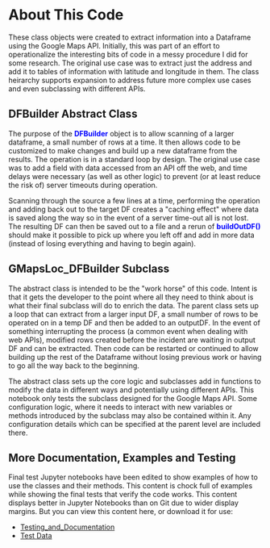 # About This Code
These class objects were created to extract information into a Dataframe using the Google Maps API. Initially, this was part of an effort to operationalize the interesting bits of code in a messy procedure I did for some research. The original use case was to extract just the address and add it to tables of information with latitude and longitude in them. The class heirarchy supports expansion to address future more complex use cases and even subclassing with different APIs.

## DFBuilder Abstract Class
The purpose of the <b><font color="blue">DFBuilder</font></b> object is to allow scanning of a larger dataframe, a small number of rows at a time. It then allows code to be customized to make changes and build up a new dataframe from the results. The operation is in a standard loop by design. The original use case was to add a field with data accessed from an API off the web, and time delays were necessary (as well as other logic) to prevent (or at least reduce the risk of) server timeouts during operation.

Scanning through the source a few lines at a time, performing the operation and adding back out to the target DF creates a "caching effect" where data is saved along the way so in the event of a server time-out all is not lost. The resulting DF can then be saved out to a file and a rerun of <font color="blue"><b>buildOutDF()</b></font> should make it possible to pick up where you left off and add in more data (instead of losing everything and having to begin again).

## GMapsLoc_DFBuilder Subclass
The abstract class is intended to be the "work horse" of this code. Intent is that it gets the developer to the point where all they need to think about is what their final subclass will do to enrich the data. The parent class sets up a loop that can extract from a larger input DF, a small number of rows to be operated on in a temp DF and then be added to an outputDF. In the event of something interrupting the process (a common event when dealing with web APIs), modified rows created before the incident are waiting in output DF and can be extracted. Then code can be restarted or continued to allow building up the rest of the Dataframe without losing previous work or having to go all the way back to the beginning.

The abstract class sets up the core logic and subclasses add in functions to modify the data in different ways and potentially using different APIs. This notebook only tests the subclass designed for the Google Maps API.  Some configuration logic, where it needs to interact with new variables or methods introduced by the subclass may also be contained within it.  Any configuration details which can be specified at the parent level are included there.

## More Documentation, Examples and Testing
Final test Jupyter notebooks have been edited to show examples of how to use the classes and their methods.  This content is chock full of examples while showing the final tests that verify the code works.  This content displays better in Jupyter Notebooks than on Git due to wider display margins. But you can view this content here, or download it for use:

- [Testing_and_Documentation](https://github.com/TheMitchWorksPro/DataTech_Playground/blob/master/Python_Misc/TMWP_DFBuilder_OO_PY/testing_and_documentation)
- [Test Data](https://github.com/TheMitchWorksPro/DataTech_Playground/blob/master/Python_Misc/TMWP_DFBuilder_OO_PY/testing_and_documentation/data)





